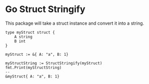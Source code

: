 # Go Struct Stringify

This package will take a struct instance and convert it into a string.

```
type myStruct struct {
    A string
    B int
}

myStruct := &{ A: "a", B: 1}

myStructString := StructStringify(myStruct)
fmt.Print(myStructString)
--
&myStruct{ A: "a", B: 1}
```